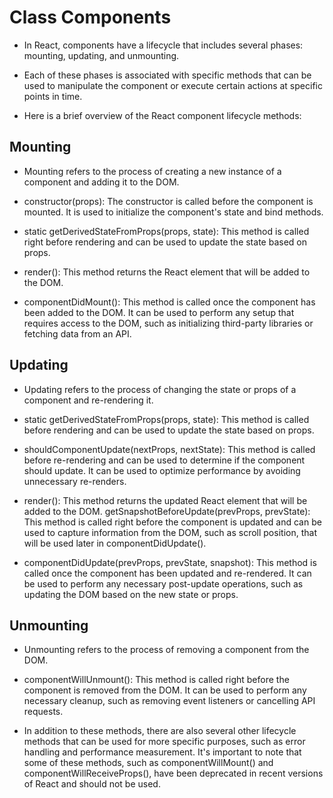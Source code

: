 # Class Components

- In React, components have a lifecycle that includes several phases: mounting, updating, and unmounting.

- Each of these phases is associated with specific methods that can be used to manipulate the component or execute certain actions at specific points in time. 

- Here is a brief overview of the React component lifecycle methods:

## Mounting

- Mounting refers to the process of creating a new instance of a component and adding it to the DOM.

- constructor(props): The constructor is called before the component is mounted. It is used to initialize the component's state and bind methods.

- static getDerivedStateFromProps(props, state): This method is called right before rendering and can be used to update the state based on props.

- render(): This method returns the React element that will be added to the DOM.

- componentDidMount(): This method is called once the component has been added to the DOM. It can be used to perform any setup that requires access to the DOM, such as initializing third-party libraries or fetching data from an API.

## Updating

- Updating refers to the process of changing the state or props of a component and re-rendering it.

- static getDerivedStateFromProps(props, state): This method is called before rendering and can be used to update the state based on props.

- shouldComponentUpdate(nextProps, nextState): This method is called before re-rendering and can be used to determine if the component should update. It can be used to optimize performance by avoiding unnecessary re-renders.

- render(): This method returns the updated React element that will be added to the DOM.
  getSnapshotBeforeUpdate(prevProps, prevState): This method is called right before the component is updated and can be used to capture information from the DOM, such as scroll position, that will be used later in componentDidUpdate().

- componentDidUpdate(prevProps, prevState, snapshot): This method is called once the component has been updated and re-rendered. It can be used to perform any necessary post-update operations, such as updating the DOM based on the new state or props.

## Unmounting

- Unmounting refers to the process of removing a component from the DOM.

- componentWillUnmount(): This method is called right before the component is removed from the DOM. It can be used to perform any necessary cleanup, such as removing event listeners or cancelling API requests.

- In addition to these methods, there are also several other lifecycle methods that can be used for more specific purposes, such as error handling and performance measurement. It's important to note that some of these methods, such as componentWillMount() and componentWillReceiveProps(), have been deprecated in recent versions of React and should not be used.
